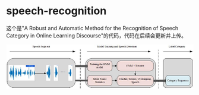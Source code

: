 # speech-recognition
这个是"A Robust and Automatic Method for the Recognition of Speech Category in Online Learning Discourse"的代码，代码在后续会更新并上传。

![picture 1](https://github.com/liuhao0209/speech-recognition/blob/main/Drawing1.jpg)

